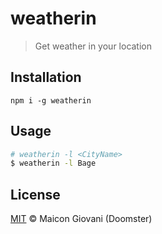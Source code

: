 # weatherin

> Get weather in your location

## Installation

```console
npm i -g weatherin
```

## Usage

```sh
# weatherin -l <CityName>
$ weatherin -l Bage
```

## License

[MIT](https://github.com/) &copy; Maicon Giovani (Doomster)
